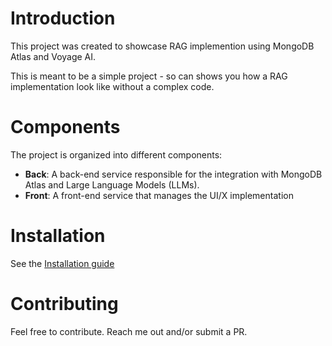 # Introduction

This project was created to showcase RAG implemention using MongoDB Atlas and Voyage AI.

This is meant to be a simple project - so can shows you how a RAG implementation look like without a complex code.

# Components

The project is organized into different components:

- **Back**: A back-end service responsible for the integration with MongoDB Atlas and Large Language Models (LLMs).
- **Front**: A front-end service that manages the UI/X implementation

# Installation

See the [Installation guide](./INSTALLATION.md)

# Contributing

Feel free to contribute. Reach me out and/or submit a PR.